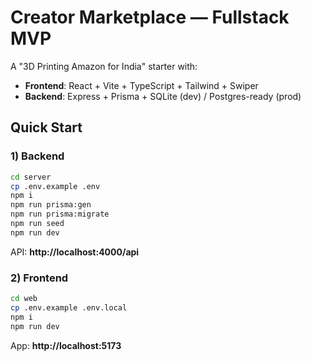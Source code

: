 
# Creator Marketplace — Fullstack MVP

A "3D Printing Amazon for India" starter with:
- **Frontend**: React + Vite + TypeScript + Tailwind + Swiper
- **Backend**: Express + Prisma + SQLite (dev) / Postgres-ready (prod)

## Quick Start

### 1) Backend
```bash
cd server
cp .env.example .env
npm i
npm run prisma:gen
npm run prisma:migrate
npm run seed
npm run dev
```
API: **http://localhost:4000/api**

### 2) Frontend
```bash
cd web
cp .env.example .env.local
npm i
npm run dev
```
App: **http://localhost:5173**
